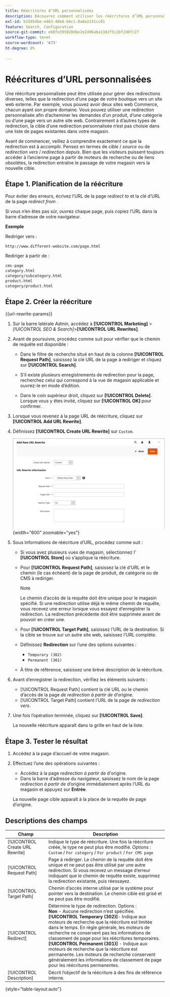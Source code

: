 ```yaml
---
title: Réécritures d’URL personnalisées
description: Découvrez comment utiliser les réécritures d’URL personnalisées pour gérer les redirections diverses dans votre boutique Commerce.
exl-id: b15054be-e463-48e6-b6c1-0a8a2141cc01
feature: Search, Configuration
source-git-commit: eb0fe395020dbe2e2496aba13d2f5c2bf2d0fc27
workflow-type: tm+mt
source-wordcount: '673'
ht-degree: 0%

---
```


# Réécritures d’URL personnalisées

Une réécriture personnalisée peut être utilisée pour gérer des redirections diverses, telles que la redirection d’une page de votre boutique vers un site web externe. Par exemple, vous pouvez avoir deux sites web Commerce, chacun ayant son propre domaine. Vous pouvez utiliser une redirection personnalisée afin d’acheminer les demandes d’un produit, d’une catégorie ou d’une page vers un autre site web. Contrairement à d’autres types de redirection, la cible d’une redirection personnalisée n’est pas choisie dans une liste de pages existantes dans votre magasin.

Avant de commencer, veillez à comprendre exactement ce que la redirection est à accomplir. Pensez en termes de _cible_ / _source_ ou de _redirection vers_ / _redirection depuis_. Bien que les visiteurs puissent toujours accéder à l’ancienne page à partir de moteurs de recherche ou de liens obsolètes, la redirection entraîne le passage de votre magasin vers la nouvelle cible.

## Étape 1. Planification de la réécriture

Pour éviter des erreurs, écrivez l’URL de la page _redirect to_ et la clé d’URL de la page _redirect from_ .

Si vous n’en êtes pas sûr, ouvrez chaque page, puis copiez l’URL dans la barre d’adresse de votre navigateur.

**Exemple**

Rediriger vers :

    http://www.different-website.com/page.html

Rediriger à partir de :

    cms-page
    category.html
    category/subcategory.html
    product.html
    category/product.html

## Étape 2. Créer la réécriture

{{url-rewrite-params}}

1. Sur la barre latérale _Admin_, accédez à **[!UICONTROL Marketing]** > _[!UICONTROL SEO & Search]_>**[!UICONTROL URL Rewrites]**.

1. Avant de poursuivre, procédez comme suit pour vérifier que le chemin de requête est disponible :

   - Dans le filtre de recherche situé en haut de la colonne **[!UICONTROL Request Path]**, saisissez la clé URL de la page à rediriger et cliquez sur **[!UICONTROL Search]**.

   - S’il existe plusieurs enregistrements de redirection pour la page, recherchez celui qui correspond à la vue de magasin applicable et ouvrez-le en mode d’édition.

   - Dans le coin supérieur droit, cliquez sur **[!UICONTROL Delete]**. Lorsque vous y êtes invité, cliquez sur **[!UICONTROL OK]** pour confirmer.

1. Lorsque vous revenez à la page URL de réécriture, cliquez sur **[!UICONTROL Add URL Rewrite]**.

1. Définissez **[!UICONTROL Create URL Rewrite]** sur `Custom`.

   ![Réécritures d’URL - personnalisé](./assets/url-rewrite-custom.png){width="600" zoomable="yes"}

1. Sous Informations de réécriture d’URL, procédez comme suit :

   - Si vous avez plusieurs vues de magasin, sélectionnez l’ **[!UICONTROL Store]** où s’applique la réécriture.

   - Pour **[!UICONTROL Request Path]**, saisissez la clé d’URL et le chemin (le cas échéant) de la page de produit, de catégorie ou de CMS à rediriger.

     >[!NOTE]
     >
     >Le chemin d’accès de la requête doit être unique pour le magasin spécifié. Si une redirection utilise déjà le même chemin de requête, vous recevez une erreur lorsque vous essayez d’enregistrer la redirection. La redirection précédente doit être supprimée avant de pouvoir en créer une.

   - Pour **[!UICONTROL Target Path]**, saisissez l’URL de la destination. Si la cible se trouve sur un autre site web, saisissez l’URL complète.

   - Définissez **Redirection** sur l’une des options suivantes :

      - `Temporary (302)`
      - `Permanent (301)`

   - À titre de référence, saisissez une brève description de la réécriture.

1. Avant d’enregistrer la redirection, vérifiez les éléments suivants :

   - [!UICONTROL Request Path] contient la clé URL ou le chemin d’accès de la page _de redirection à partir de_ d’origine.
   - [!UICONTROL Target Path] contient l’URL de la page de _redirection vers_.

1. Une fois l’opération terminée, cliquez sur **[!UICONTROL Save]**.

   La nouvelle réécriture apparaît dans la grille en haut de la liste.

## Étape 3. Tester le résultat

1. Accédez à la page d’accueil de votre magasin.

1. Effectuez l’une des opérations suivantes :

   - Accédez à la page _redirection à partir de_ d&#39;origine.
   - Dans la barre d’adresse du navigateur, saisissez le nom de la page _redirection à partir de_ d’origine immédiatement après l’URL du magasin et appuyez sur **Entrée**.

   La nouvelle page cible apparaît à la place de la requête de page d’origine.

## Descriptions des champs

| Champ | Description |
|--- |--- |
| [!UICONTROL Create URL Rewrite] | Indique le type de réécriture. Une fois la réécriture créée, le type ne peut plus être modifié. Options : `Custom` / `For category` / `For product` / `For CMS page` |
| [!UICONTROL Request Path] | Page à rediriger. Le chemin de la requête doit être unique et ne peut pas être utilisé par une autre redirection. Si vous recevez un message d’erreur indiquant que le chemin de requête existe, supprimez la redirection existante, puis réessayez. |
| [!UICONTROL Target Path] | Chemin d’accès interne utilisé par le système pour pointer vers la destination. Le chemin cible est grisé et ne peut pas être modifié. |
| [!UICONTROL Redirect] | Détermine le type de redirection. Options : <br/>**Non** - Aucune redirection n’est spécifiée. <br/>**[!UICONTROL Temporary (302)]**- Indique aux moteurs de recherche que la réécriture est limitée dans le temps. En règle générale, les moteurs de recherche ne conservent pas les informations de classement de page pour les réécritures temporaires.<br/>**[!UICONTROL Permanent (301)]** - Indique aux moteurs de recherche que la réécriture est permanente. Les moteurs de recherche conservent généralement les informations de classement de page pour les réécritures permanentes. |
| [!UICONTROL Description] | Décrit l’objectif de la réécriture à des fins de référence interne. |

{style="table-layout:auto"}
